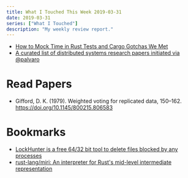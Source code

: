 ```yaml
---
title: What I Touched This Week 2019-03-31
date: 2019-03-31
series: ["What I Touched"]
description: "My weekly review report."
---
```


* [How to Mock Time in Rust Tests and Cargo Gotchas We Met](https://blog.iany.me/2019/03/how-to-mock-time-in-rust-tests-and-cargo-gotchas-we-met/)
* [A curated list of distributed systems research papers initiated via @palvaro](https://twitter.com/palvaro/status/1109257164235763712?s=09)

# Read Papers

* Gifford, D. K. (1979). Weighted voting for replicated data, 150–162. https://doi.org/10.1145/800215.806583

# Bookmarks

* [LockHunter is a free 64/32 bit tool to delete files blocked by any processes](https://lockhunter.com/)
* [rust-lang/miri: An interpreter for Rust's mid-level intermediate representation](https://github.com/rust-lang/miri)
